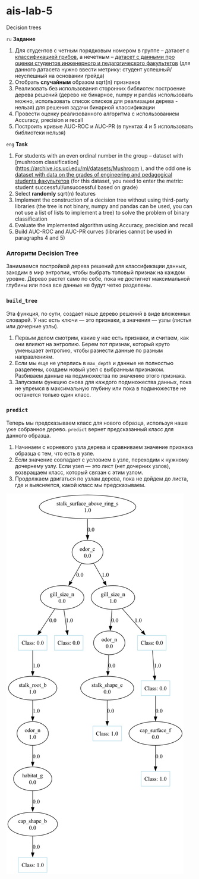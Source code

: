 # ais-lab-5
Decision trees

`ru` **Задание**

1. Для студентов с четным порядковым номером в группе – датасет с [классификацией грибов](https://archive.ics.uci.edu/ml/datasets/Mushroom), а нечетным – [датасет с данными про оценки студентов инженерного и педагогического факультетов](https://archive.ics.uci.edu/dataset/856/higher+education+students+performance+evaluation) (для данного датасета нужно ввести метрику: студент успешный/неуспешный на основании грейда)
2. Отобрать **случайным** образом sqrt(n) признаков
3. Реализовать без использования сторонних библиотек построение дерева решений  (дерево не бинарное, numpy и pandas использовать можно, использовать список списков  для реализации  дерева - нельзя) для решения задачи бинарной классификации 
4. Провести оценку реализованного алгоритма с использованием Accuracy, precision и recall
5. Построить кривые AUC-ROC и AUC-PR (в пунктах 4 и 5 использовать библиотеки нельзя)

`eng` **Task**

1. For students with an even ordinal number in the group – dataset with [mushroom classification] (https://archive.ics.uci.edu/ml/datasets/Mushroom ), and the odd one is [dataset with data on the grades of engineering and pedagogical students факультетов](https://archive.ics.uci.edu/dataset/856/higher+education+students+performance+evaluation ) (for this dataset, you need to enter the metric: student successful/unsuccessful based on grade)
2. Select **randomly** sqrt(n) features
3. Implement the construction of a decision tree without using third-party libraries (the tree is not binary, numpy and pandas can be used, you can not use a list of lists to implement a tree) to solve the problem of binary classification 
4. Evaluate the implemented algorithm using Accuracy, precision and recall
5. Build AUC-ROC and AUC-PR curves (libraries cannot be used in paragraphs 4 and 5)

### Алгоритм Decision Tree

Занимаемся постройкой дерева решений для классификации данных, заходим в мир энтропии, чтобы выбрать топовый признак на каждом уровне. Дерево растет само по себе, пока не достигнет максимальной глубины или пока все данные не будут четко разделены.

### `build_tree`

Эта функция, по сути, создает наше дерево решений в виде вложенных словарей. У нас есть ключи — это признаки, а значения — узлы (листья или дочерние узлы).

1. Первым делом смотрим, какие у нас есть признаки, и считаем, как они влияют на энтропию. Берем тот признак, который круто уменьшает энтропию, чтобы разнести данные по разным направлениям.
2. Если мы еще не уперлись в `max_depth` и данные не полностью разделены, создаем новый узел с выбранным признаком. Разбиваем данные на подмножества по значению этого признака.
3. Запускаем функцию снова для каждого подмножества данных, пока не упремся в максимальную глубину или пока в подмножестве не останется только один класс.

### `predict`

Теперь мы предсказываем класс для нового образца, используя наше уже собранное дерево. `predict` вернет предсказанный класс для данного образца.

1. Начинаем с корневого узла дерева и сравниваем значение признака образца с тем, что есть в узле.
2. Если значение совпадает с условием в узле, переходим к нужному дочернему узлу. Если узел — это лист (нет дочерних узлов), возвращаем класс, который связан с этим узлом.
3. Продолжаем двигаться по узлам дерева, пока не дойдем до листа, где и выясняется, какой класс мы предсказываем.

![Дерево решений](decision_tree.png)